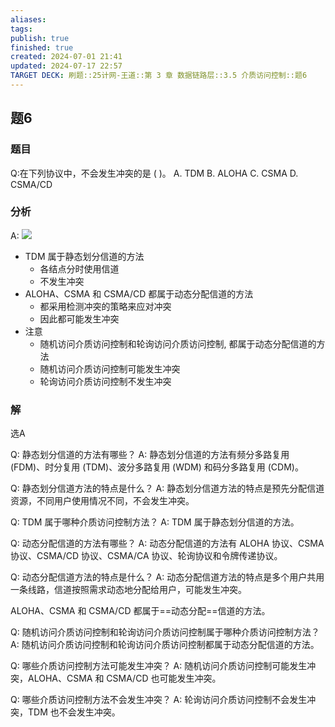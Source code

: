 ```yaml
---
aliases: 
tags: 
publish: true
finished: true
created: 2024-07-01 21:41
updated: 2024-07-17 22:57
TARGET DECK: 刷题::25计网-王道::第 3 章 数据链路层::3.5 介质访问控制::题6
---
```


## 题6
### 题目
Q:在下列协议中，不会发生冲突的是 ( )。
A. TDM B. ALOHA C. CSMA D. CSMA/CD
### 分析
A: ![](https://img.hwenyi.live/202407172258903.webp)
- TDM 属于静态划分信道的方法
  - 各结点分时使用信道
  - 不发生冲突
- ALOHA、CSMA 和 CSMA/CD 都属于动态分配信道的方法
  - 都采用检测冲突的策略来应对冲突
  - 因此都可能发生冲突
- 注意
  - 随机访问介质访问控制和轮询访问介质访问控制, 都属于动态分配信道的方法
  - 随机访问介质访问控制可能发生冲突
  - 轮询访问介质访问控制不发生冲突 
### 解
选A 
<!--ID: 1721236961035-->



Q: 静态划分信道的方法有哪些？
A: 静态划分信道的方法有频分多路复用 (FDM)、时分复用 (TDM)、波分多路复用 (WDM) 和码分多路复用 (CDM)。
<!--ID: 1725343909500-->


Q: 静态划分信道方法的特点是什么？
A: 静态划分信道方法的特点是预先分配信道资源，不同用户使用情况不同，不会发生冲突。
<!--ID: 1721236961040-->


Q: TDM 属于哪种介质访问控制方法？
A: TDM 属于静态划分信道的方法。
<!--ID: 1721236961045-->



Q: 动态分配信道的方法有哪些？
A: 动态分配信道的方法有 ALOHA 协议、CSMA 协议、CSMA/CD 协议、CSMA/CA 协议、轮询协议和令牌传递协议。
<!--ID: 1725343909515-->



Q: 动态分配信道方法的特点是什么？
A: 动态分配信道方法的特点是多个用户共用一条线路，信道按照需求动态地分配给用户，可能发生冲突。
<!--ID: 1721236961052-->



ALOHA、CSMA 和 CSMA/CD 都属于==动态分配==信道的方法。
<!--ID: 1721236961030-->


Q: 随机访问介质访问控制和轮询访问介质访问控制属于哪种介质访问控制方法？
A: 随机访问介质访问控制和轮询访问介质访问控制都属于动态分配信道的方法。
<!--ID: 1721236961056-->



Q: 哪些介质访问控制方法可能发生冲突？
A: 随机访问介质访问控制可能发生冲突，ALOHA、CSMA 和 CSMA/CD 也可能发生冲突。
<!--ID: 1721236961061-->


Q: 哪些介质访问控制方法不会发生冲突？
A: 轮询访问介质访问控制不会发生冲突，TDM 也不会发生冲突。
<!--ID: 1721236961066-->



